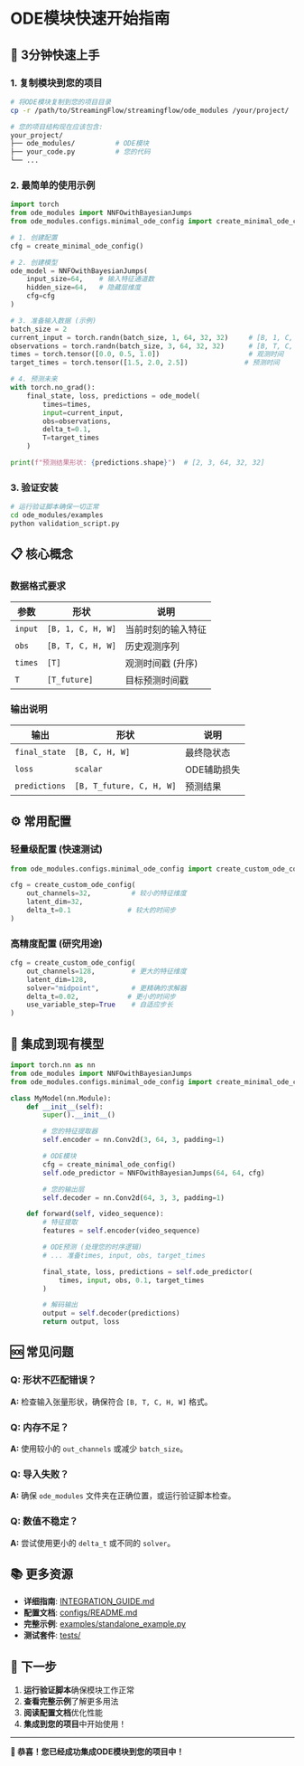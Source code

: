# ODE模块快速开始指南

## 🚀 3分钟快速上手

### 1. 复制模块到您的项目

```bash
# 将ODE模块复制到您的项目目录
cp -r /path/to/StreamingFlow/streamingflow/ode_modules /your/project/

# 您的项目结构现在应该包含:
your_project/
├── ode_modules/          # ODE模块
├── your_code.py          # 您的代码
└── ...
```

### 2. 最简单的使用示例

```python
import torch
from ode_modules import NNFOwithBayesianJumps
from ode_modules.configs.minimal_ode_config import create_minimal_ode_config

# 1. 创建配置
cfg = create_minimal_ode_config()

# 2. 创建模型
ode_model = NNFOwithBayesianJumps(
    input_size=64,    # 输入特征通道数
    hidden_size=64,   # 隐藏层维度
    cfg=cfg
)

# 3. 准备输入数据 (示例)
batch_size = 2
current_input = torch.randn(batch_size, 1, 64, 32, 32)     # [B, 1, C, H, W]
observations = torch.randn(batch_size, 3, 64, 32, 32)      # [B, T, C, H, W]
times = torch.tensor([0.0, 0.5, 1.0])                      # 观测时间
target_times = torch.tensor([1.5, 2.0, 2.5])              # 预测时间

# 4. 预测未来
with torch.no_grad():
    final_state, loss, predictions = ode_model(
        times=times,
        input=current_input,
        obs=observations,
        delta_t=0.1,
        T=target_times
    )

print(f"预测结果形状: {predictions.shape}")  # [2, 3, 64, 32, 32]
```

### 3. 验证安装

```bash
# 运行验证脚本确保一切正常
cd ode_modules/examples
python validation_script.py
```

## 📋 核心概念

### 数据格式要求

| 参数 | 形状 | 说明 |
|------|------|------|
| `input` | `[B, 1, C, H, W]` | 当前时刻的输入特征 |
| `obs` | `[B, T, C, H, W]` | 历史观测序列 |
| `times` | `[T]` | 观测时间戳 (升序) |
| `T` | `[T_future]` | 目标预测时间戳 |

### 输出说明

| 输出 | 形状 | 说明 |
|------|------|------|
| `final_state` | `[B, C, H, W]` | 最终隐状态 |
| `loss` | `scalar` | ODE辅助损失 |
| `predictions` | `[B, T_future, C, H, W]` | 预测结果 |

## ⚙️ 常用配置

### 轻量级配置 (快速测试)

```python
from ode_modules.configs.minimal_ode_config import create_custom_ode_config

cfg = create_custom_ode_config(
    out_channels=32,          # 较小的特征维度
    latent_dim=32,
    delta_t=0.1              # 较大的时间步
)
```

### 高精度配置 (研究用途)

```python
cfg = create_custom_ode_config(
    out_channels=128,         # 更大的特征维度
    latent_dim=128,
    solver="midpoint",        # 更精确的求解器
    delta_t=0.02,            # 更小的时间步
    use_variable_step=True    # 自适应步长
)
```

## 🔧 集成到现有模型

```python
import torch.nn as nn
from ode_modules import NNFOwithBayesianJumps
from ode_modules.configs.minimal_ode_config import create_minimal_ode_config

class MyModel(nn.Module):
    def __init__(self):
        super().__init__()

        # 您的特征提取器
        self.encoder = nn.Conv2d(3, 64, 3, padding=1)

        # ODE模块
        cfg = create_minimal_ode_config()
        self.ode_predictor = NNFOwithBayesianJumps(64, 64, cfg)

        # 您的输出层
        self.decoder = nn.Conv2d(64, 3, 3, padding=1)

    def forward(self, video_sequence):
        # 特征提取
        features = self.encoder(video_sequence)

        # ODE预测 (处理您的时序逻辑)
        # ... 准备times, input, obs, target_times

        final_state, loss, predictions = self.ode_predictor(
            times, input, obs, 0.1, target_times
        )

        # 解码输出
        output = self.decoder(predictions)
        return output, loss
```

## 🆘 常见问题

### Q: 形状不匹配错误？
**A:** 检查输入张量形状，确保符合 `[B, T, C, H, W]` 格式。

### Q: 内存不足？
**A:** 使用较小的 `out_channels` 或减少 `batch_size`。

### Q: 导入失败？
**A:** 确保 `ode_modules` 文件夹在正确位置，或运行验证脚本检查。

### Q: 数值不稳定？
**A:** 尝试使用更小的 `delta_t` 或不同的 `solver`。

## 📚 更多资源

- **详细指南**: [INTEGRATION_GUIDE.md](INTEGRATION_GUIDE.md)
- **配置文档**: [configs/README.md](configs/README.md)
- **完整示例**: [examples/standalone_example.py](examples/standalone_example.py)
- **测试套件**: [tests/](tests/)

## 🎯 下一步

1. **运行验证脚本**确保模块工作正常
2. **查看完整示例**了解更多用法
3. **阅读配置文档**优化性能
4. **集成到您的项目**中开始使用！

---

**🎉 恭喜！您已经成功集成ODE模块到您的项目中！**